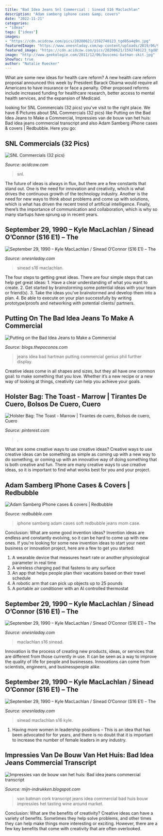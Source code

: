 ```yaml
---
title: "Bad Idea Jeans Snl Commercial : Sinead S16 Maclachlan"
description: "Adam samberg iphone cases &amp; covers"
date: "2022-11-21"
categories:
- "ideas"
tags: ["ideas"]
images:
- "https://cdn.acidcow.com/pics/20200621/1592740123_tgd85a4q9n.jpg"
featuredImage: "https://www.onesnladay.com/wp-content/uploads/2019/06/9-29-1990_0.17.44.00.jpg"
featured_image: "https://cdn.acidcow.com/pics/20200621/1592740123_tgd85a4q9n.jpg"
image: "http://www.geekologie.com/2011/12/06/buscemi-batman-skit.jpg"
ShowToc: true
author: "Natalie Ruecker"
---
```



What are some new ideas for health care reform?
A new health care reform proposal announced this week by President Barack Obama would require all Americans to have insurance or face a penalty. Other proposed reforms include increased funding for healthcare research, better access to mental health services, and the expansion of Medicaid.

	

		
looking for SNL Commercials (32 pics) you've visit to the right place. We have 8 Pictures about SNL Commercials (32 pics) like Putting on the Bad Idea Jeans to Make a Commercial, Impressies van de bouw van het huis: Bad idea jeans commercial transcript and also Adam Samberg iPhone cases &amp; covers | Redbubble. Here you go:
		
    
## SNL Commercials (32 Pics)

<img loading=lazy src="https://cdn.acidcow.com/pics/20200621/1592740123_tgd85a4q9n.jpg" onerror="this.onerror=null;this.src='https://tse2.mm.bing.net/th?id=OIP.EjSfh3uYzwXEgQRhKEYQtAHaEZ&amp;pid=15.1';" alt="SNL Commercials (32 pics)">

_Source: acidcow.com_

>snl. 

	

The future of ideas is always in flux, but there are a few constants that stand out. One is the need for innovation and creativity, which is what drives the continuous growth of the technology industry. Another is the need for new ways to think about problems and come up with solutions, which is what has driven the recent trend of artificial intelligence. Finally, there’s the importance of communication and collaboration, which is why so many startups have sprung up in recent years.

    
## September 29, 1990 – Kyle MacLachlan / Sinead O’Connor (S16 E1) – The

<img loading=lazy src="https://www.onesnladay.com/wp-content/uploads/2019/06/9-29-1990_0.12.44.00.jpg" onerror="this.onerror=null;this.src='https://tse2.mm.bing.net/th?id=OIP.tQNS7Dlj_9n8WRw4pd713QHaE8&amp;pid=15.1';" alt="September 29, 1990 – Kyle MacLachlan / Sinead O’Connor (S16 E1) – The">

_Source: onesnladay.com_

>sinead s16 maclachlan. 

	

The four steps to getting great ideas.
There are four simple steps that can help get great ideas: 1. Have a clear understanding of what you want to create.
2. Get started by brainstorming some potential ideas with your team or friend(s).
3. Take the ideas you've brainstormed and develop them into a plan. 
4. Be able to execute on your plan successfully by writing prototype/proofs and networking with potential clients/ partners.

    
## Putting On The Bad Idea Jeans To Make A Commercial

<img loading=lazy src="http://blogs.thepoconos.com/pop-rox/files/2012/03/bad-idea-jeans-300x168.jpg" onerror="this.onerror=null;this.src='https://tse3.mm.bing.net/th?id=OIP.QlFPDxjFNoRghz-TERCHIAAAAA&amp;pid=15.1';" alt="Putting on the Bad Idea Jeans to Make a Commercial">

_Source: blogs.thepoconos.com_

>jeans idea bad hartman putting commercial genius phil further display. 

	

Creative ideas come in all shapes and sizes, but they all have one common goal: to make something that you love. Whether it’s a new recipe or a new way of looking at things, creativity can help you achieve your goals.

    
## Holster Bag: The Toast - Marrow | Tirantes De Cuero, Bolsos De Cuero, Cuero

<img loading=lazy src="https://i.pinimg.com/736x/34/87/18/34871894e7c932281532c17cf5e6b4d0--leather-holster-toast.jpg" onerror="this.onerror=null;this.src='https://tse2.mm.bing.net/th?id=OIP.A7rlm_KEMkK_D_nwAPGm5wHaHa&amp;pid=15.1';" alt="Holster Bag: The Toast - Marrow | Tirantes de cuero, Bolsos de cuero, Cuero">

_Source: pinterest.com_

>. 

	

What are some creative ways to use creative ideas?
Creative ways to use creative ideas can be something as simple as coming up with a new way to do something, or coming up with an innovative way of doing something that is both creative and fun. There are many creative ways to use creative ideas, so it is important to find what works best for you and your project.

    
## Adam Samberg IPhone Cases &amp; Covers | Redbubble

<img loading=lazy src="https://ih1.redbubble.net/image.1037535746.0855/icr,iphone_12_soft,back,a,x600-pad,600x600,f8f8f8.jpg" onerror="this.onerror=null;this.src='https://tse1.mm.bing.net/th?id=OIP.OtPPHdKW_uHHZEsB2YSG5wHaHa&amp;pid=15.1';" alt="Adam Samberg iPhone cases &amp; covers | Redbubble">

_Source: redbubble.com_

>iphone samberg adam cases soft redbubble jeans mom case. 

	

Conclusion: What are some good invention ideas?
Invention ideas are endless and constantly evolving, so it can be hard to come up with new ones. If you're looking for some new invention ideas to start your next business or innovation project, here are a few to get you started: 
1. A wearable device that measures heart rate or another physiological parameter in real time 
2. A wireless charging pad that fastens to any surface 
3. An app that helps people plan their vacations based on their travel schedule 
4. A robotic arm that can pick up objects up to 25 pounds 
5. A portable air conditioner with an AI controlled thermostat 

    
## September 29, 1990 – Kyle MacLachlan / Sinead O’Connor (S16 E1) – The

<img loading=lazy src="https://www.onesnladay.com/wp-content/uploads/2019/06/9-29-1990_0.17.44.00.jpg" onerror="this.onerror=null;this.src='https://tse2.mm.bing.net/th?id=OIP.0umFa64NdkaNDBSOZak5ggHaE8&amp;pid=15.1';" alt="September 29, 1990 – Kyle MacLachlan / Sinead O’Connor (S16 E1) – The">

_Source: onesnladay.com_

>maclachlan s16 sinead. 

	

Innovation is the process of creating new products, ideas, or services that are different from those currently in use. It can be seen as a way to improve the quality of life for people and businesses. Innovations can come from scientists, engineers, and businesspeople alike.

    
## September 29, 1990 – Kyle MacLachlan / Sinead O’Connor (S16 E1) – The

<img loading=lazy src="https://www.onesnladay.com/wp-content/uploads/2019/06/9-29-1990_0.18.00.00.jpg" onerror="this.onerror=null;this.src='https://tse1.mm.bing.net/th?id=OIP.SngG8I4m8xp3VqvBA19j6gHaE8&amp;pid=15.1';" alt="September 29, 1990 – Kyle MacLachlan / Sinead O’Connor (S16 E1) – The">

_Source: onesnladay.com_

>sinead maclachlan s16 kyle. 

	

1. Having more women in leadership positions – This is an idea that has been advocated for for years, and there is no doubt that it is important to increase the number of female leaders in any industry.

    
## Impressies Van De Bouw Van Het Huis: Bad Idea Jeans Commercial Transcript

<img loading=lazy src="http://www.geekologie.com/2011/12/06/buscemi-batman-skit.jpg" onerror="this.onerror=null;this.src='https://tse4.mm.bing.net/th?id=OIP.PLN6NX5M7D7bEiajSbqF1gHaEE&amp;pid=15.1';" alt="Impressies van de bouw van het huis: Bad idea jeans commercial transcript">

_Source: mijn-indrukken.blogspot.com_

>van batman cork transcript jeans idea commercial bad huis bouw impressies het tasting wine around market. 

	

Conclusion: What are the benefits of creativity?
Creative ideas can have a variety of benefits. Sometimes they help solve problems, and other times they can help make things more interesting or exciting. However, there are a few key benefits that come with creativity that are often overlooked.

